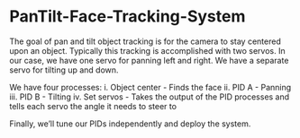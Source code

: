# PanTilt-Face-Tracking-System

The goal of pan and tilt object tracking is for the camera to stay centered upon an object. Typically this tracking is accomplished with
two servos. In our case, we have one servo for panning left and right. We have a separate servo for tilting up and down.

We have four processes:
  i. Object center - Finds the face 
  ii. PID A - Panning 
  iii. PID B - Tilting 
  iv. Set servos - Takes the output of the PID processes and tells each servo the angle it needs to steer to

Finally, we’ll tune our PIDs independently and deploy the system.

